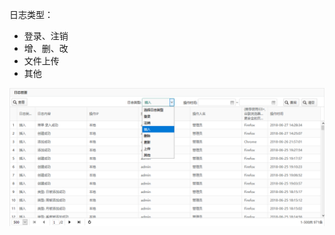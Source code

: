 日志类型：
* 登录、注销
* 增、删、改
* 文件上传
* 其他

![系统日志](https://raw.githubusercontent.com/labsharpBeijing/LabSharpLIMS/master/Doc/Images/systemLog.png)